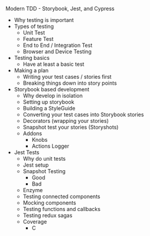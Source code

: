 Modern TDD - Storybook, Jest, and Cypress

- Why testing is important
- Types of testing
	- Unit Test
	- Feature Test
	- End to End / Integration Test
	- Browser and Device Testing
- Testing basics
	- Have at least a basic test
- Making a plan
	- Writing your test cases / stories first
	- Breaking things down into story points
- Storybook based development
	- Why develop in isolation
	- Setting up storybook
	- Building a StyleGuide
	- Converting your test cases into Storybook stories
	- Decorators (wrapping your stories)
 	- Snapshot test your stories (Storyshots)
 	- Addons
	 	- Knobs
	 	- Actions Logger
- Jest Tests
	- Why do unit tests
	- Jest setup
	- Snapshot Testing
		- Good 
		- Bad
	- Enzyme
	- Testing connected components
	- Mocking components
	- Testing functions and callbacks
	- Testing redux sagas
	- Coverage
		- C
<!--stackedit_data:
eyJoaXN0b3J5IjpbMTM3MDUzNjA3LC0xNDg2NzQ3MDY5LC00NT
U0MzU3MjMsMzExNzUzODI0LC0yMDg4NzQ2NjEyXX0=
-->